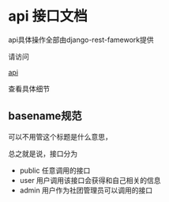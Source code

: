 # api 接口文档

api具体操作全部由django-rest-famework提供

请访问

[api](https://dev.fkynjyq.com/api)

查看具体细节

## basename规范

可以不用管这个标题是什么意思，

总之就是说，接口分为

- public 任意调用的接口
- user 用户调用该接口会获得和自己相关的信息
- admin 用户作为社团管理员可以调用的接口

